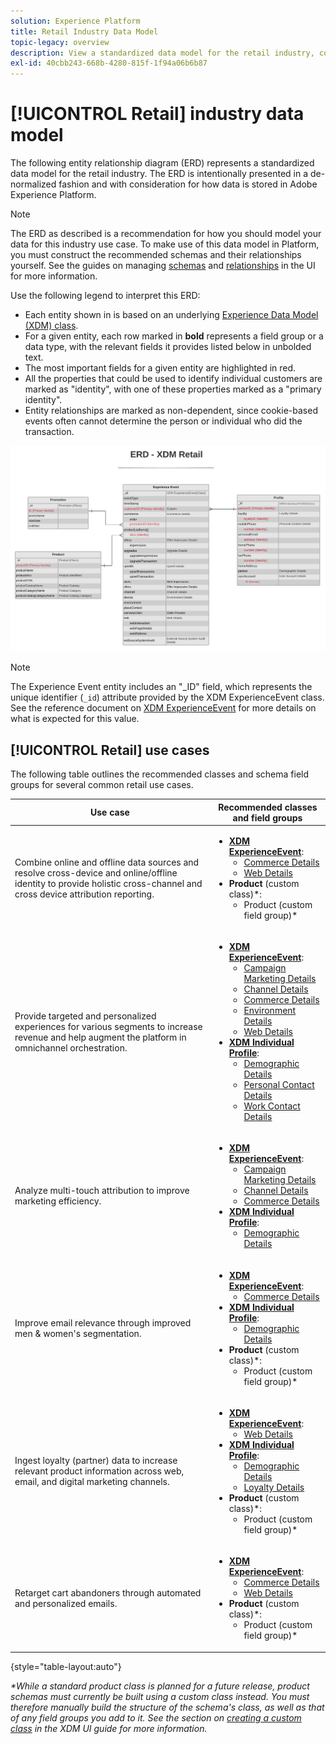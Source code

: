 ```yaml
---
solution: Experience Platform
title: Retail Industry Data Model
topic-legacy: overview
description: View a standardized data model for the retail industry, compatible with Experience Data Model (XDM) for use in Adobe Experience Platform.
exl-id: 40cbb243-668b-4280-815f-1f94a06b6b87
---
```

# [!UICONTROL Retail] industry data model

The following entity relationship diagram (ERD) represents a standardized data model for the retail industry. The ERD is intentionally presented in a de-normalized fashion and with consideration for how data is stored in Adobe Experience Platform.

>[!NOTE]
>
>The ERD as described is a recommendation for how you should model your data for this industry use case. To make use of this data model in Platform, you must construct the recommended schemas and their relationships yourself. See the guides on managing [schemas](../../ui/resources/schemas.md) and [relationships](../../tutorials/relationship-ui.md) in the UI for more information.

Use the following legend to interpret this ERD:

* Each entity shown in is based on an underlying [Experience Data Model (XDM) class](../composition.md#class).
* For a given entity, each row marked in **bold** represents a field group or a data type, with the relevant fields it provides listed below in unbolded text.
* The most important fields for a given entity are highlighted in red.
* All the properties that could be used to identify individual customers are marked as "identity", with one of these properties marked as a "primary identity".
* Entity relationships are marked as non-dependent, since cookie-based events often cannot determine the person or individual who did the transaction.

![](../../images/industries/retail.png)

>[!NOTE]
>
>The Experience Event entity includes an "_ID" field, which represents the unique identifier (`_id`) attribute provided by the XDM ExperienceEvent class. See the reference document on [XDM ExperienceEvent](../../classes/experienceevent.md) for more details on what is expected for this value.

## [!UICONTROL Retail] use cases

The following table outlines the recommended classes and schema field groups for several common retail use cases.

| Use case | Recommended classes and field groups |
| --- | --- |
| Combine online and offline data sources and resolve cross-device and online/offline identity to provide holistic cross-channel and cross device attribution reporting. | <ul><li>**[XDM ExperienceEvent](../../classes/experienceevent.md)**:<ul><li>[Commerce Details](../../field-groups/event/commerce-details.md)</li><li>[Web Details](../../field-groups/event/web-details.md)</li></ul></li><li>**Product** (custom class)\*:<ul><li>Product (custom field group)\*</li></ul></li></ul> |
| Provide targeted and personalized experiences for various segments to increase revenue and help augment the platform in omnichannel orchestration. | <ul><li>**[XDM ExperienceEvent](../../classes/experienceevent.md)**:<ul><li>[Campaign Marketing Details](../../field-groups/event/campaign-marketing-details.md)</li><li>[Channel Details](../../field-groups/event/channel-details.md)</li><li>[Commerce Details](../../field-groups/event/commerce-details.md)</li><li>[Environment Details](../../field-groups/event/environment-details.md)</li><li>[Web Details](../../field-groups/event/web-details.md)</li></ul></li><li>**[XDM Individual Profile](../../classes/individual-profile.md)**:<ul><li>[Demographic Details](../../field-groups/profile/demographic-details.md)</li><li>[Personal Contact Details](../../field-groups/profile/personal-contact-details.md)</li><li>[Work Contact Details](../../field-groups/profile/work-contact-details.md)</li></ul></li></ul> |
| Analyze multi-touch attribution to improve marketing efficiency. | <ul><li>**[XDM ExperienceEvent](../../classes/experienceevent.md)**:<ul><li>[Campaign Marketing Details](../../field-groups/event/campaign-marketing-details.md)</li><li>[Channel Details](../../field-groups/event/channel-details.md)</li><li>[Commerce Details](../../field-groups/event/commerce-details.md)</li></ul></li><li>**[XDM Individual Profile](../../classes/individual-profile.md)**:<ul><li>[Demographic Details](../../field-groups/profile/demographic-details.md)</li></ul></li></ul> |
| Improve email relevance through improved men & women's segmentation. | <ul><li>**[XDM ExperienceEvent](../../classes/experienceevent.md)**:<ul><li>[Commerce Details](../../field-groups/event/commerce-details.md)</li></ul></li><li>**[XDM Individual Profile](../../classes/individual-profile.md)**:<ul><li>[Demographic Details](../../field-groups/profile/demographic-details.md)</li></ul></li><li>**Product** (custom class)\*:<ul><li>Product (custom field group)\*</li></ul></li></ul> |
| Ingest loyalty (partner) data to increase relevant product information across web, email, and digital marketing channels. | <ul><li>**[XDM ExperienceEvent](../../classes/experienceevent.md)**:<ul><li>[Web Details](../../field-groups/event/web-details.md)</li></ul></li><li>**[XDM Individual Profile](../../classes/individual-profile.md)**:<ul><li>[Demographic Details](../../field-groups/profile/demographic-details.md)</li><li>[Loyalty Details](../../field-groups/profile/loyalty-details.md)</li></ul></li><li>**Product** (custom class)\*:<ul><li>Product (custom field group)\*</li></ul></li></ul> |
| Retarget cart abandoners through automated and personalized emails. | <ul><li>**[XDM ExperienceEvent](../../classes/experienceevent.md)**:<ul><li>[Commerce Details](../../field-groups/event/commerce-details.md)</li><li>[Web Details](../../field-groups/event/web-details.md)</li></ul></li><li>**Product** (custom class)\*:<ul><li>Product (custom field group)\*</li></ul></li></ul> |

{style="table-layout:auto"}

*\*While a standard product class is planned for a future release, product schemas must currently be built using a custom class instead. You must therefore manually build the structure of the schema's class, as well as that of any field groups you add to it. See the section on [creating a custom class](../../ui/resources/classes.md#create) in the XDM UI guide for more information.*
